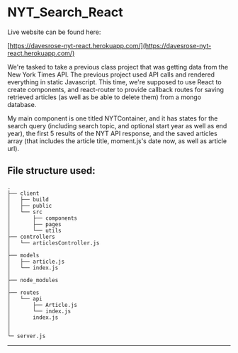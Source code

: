 # NYT_Search_React

Live website can be found here:

[https://davesrose-nyt-react.herokuapp.com/](https://davesrose-nyt-react.herokuapp.com/)

We're tasked to take a previous class project that was getting data from the New York Times API.  The previous project used API calls and rendered everything in static Javascript.  This time, we're supposed to use React to create components, and react-router to provide callback routes for saving retrieved articles (as well as be able to delete them) from a mongo database.

My main component is one titled NYTContainer, and it has states for the search query (including search topic, and optional start year as well as end year), the first 5 results of the NYT API response, and the saved articles array (that includes the article title, moment.js's date now, as well as article url).


## File structure used:

```
.
├── client
│   ├── build
│   ├── public
│   └── src
│       ├── components
│       ├── pages
│       └── utils
├── controllers
│   └── articlesController.js
│ 
├── models
│   ├── article.js
│   └── index.js
│
├── node_modules
│
├── routes
│   └── api
│       ├── Article.js
│       └── index.js
│       index.js
│
│
└─ server.js
```

- - -
